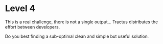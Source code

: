 # Level 4

This is a real challenge, there is not a single output...
Tractus distributes the effort between developers.

Do you best finding a sub-optimal clean and simple but useful solution.

